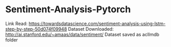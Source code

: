 # Sentiment-Analysis-Pytorch

Link Read: https://towardsdatascience.com/sentiment-analysis-using-lstm-step-by-step-50d074f09948
Dataset Downloaded: http://ai.stanford.edu/~amaas/data/sentiment/
Dataset saved as aclImdb folder